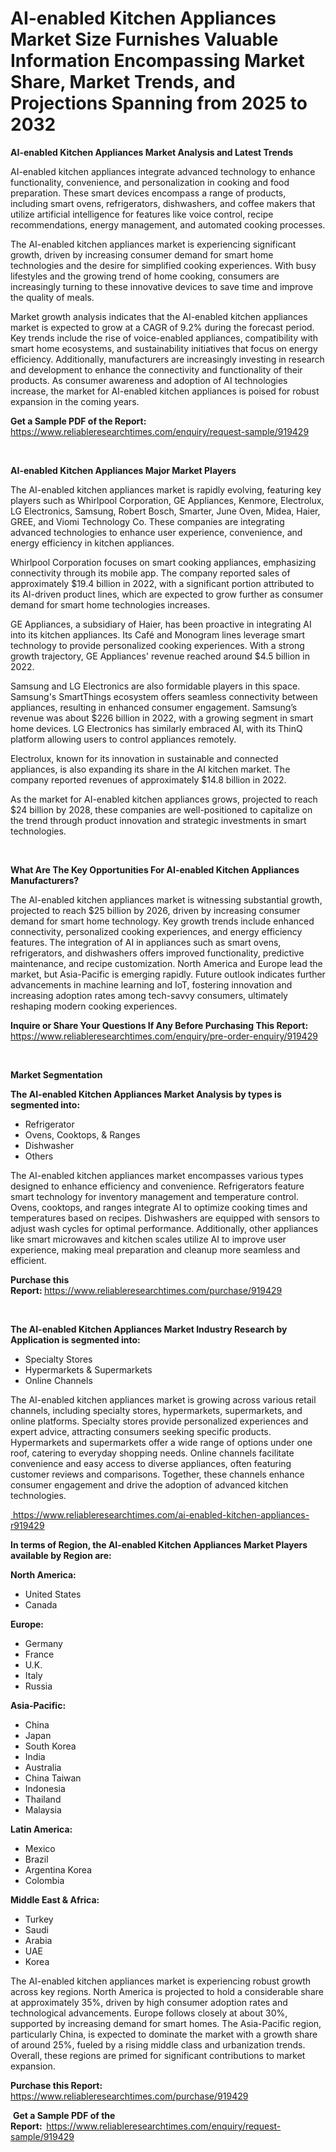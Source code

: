 <p><h1>AI-enabled Kitchen Appliances Market Size Furnishes Valuable Information Encompassing Market Share, Market Trends, and Projections Spanning from 2025 to 2032</h1></p><p><strong>AI-enabled Kitchen Appliances Market Analysis and Latest Trends</strong></p>
<p><p>AI-enabled kitchen appliances integrate advanced technology to enhance functionality, convenience, and personalization in cooking and food preparation. These smart devices encompass a range of products, including smart ovens, refrigerators, dishwashers, and coffee makers that utilize artificial intelligence for features like voice control, recipe recommendations, energy management, and automated cooking processes. </p><p>The AI-enabled kitchen appliances market is experiencing significant growth, driven by increasing consumer demand for smart home technologies and the desire for simplified cooking experiences. With busy lifestyles and the growing trend of home cooking, consumers are increasingly turning to these innovative devices to save time and improve the quality of meals. </p><p>Market growth analysis indicates that the AI-enabled kitchen appliances market is expected to grow at a CAGR of 9.2% during the forecast period. Key trends include the rise of voice-enabled appliances, compatibility with smart home ecosystems, and sustainability initiatives that focus on energy efficiency. Additionally, manufacturers are increasingly investing in research and development to enhance the connectivity and functionality of their products. As consumer awareness and adoption of AI technologies increase, the market for AI-enabled kitchen appliances is poised for robust expansion in the coming years.</p></p>
<p><strong>Get a Sample PDF of the Report:&nbsp;</strong> <a href="https://www.reliableresearchtimes.com/enquiry/request-sample/919429?utm_campaign=3381&utm_medium=2&utm_source=Github&utm_content=ia&utm_term=15042025&utm_id=ai-enabled-kitchen-appliances">https://www.reliableresearchtimes.com/enquiry/request-sample/919429</a></p>
<p>&nbsp;</p>
<p><strong>AI-enabled Kitchen Appliances Major Market Players</strong></p>
<p><p>The AI-enabled kitchen appliances market is rapidly evolving, featuring key players such as Whirlpool Corporation, GE Appliances, Kenmore, Electrolux, LG Electronics, Samsung, Robert Bosch, Smarter, June Oven, Midea, Haier, GREE, and Viomi Technology Co. These companies are integrating advanced technologies to enhance user experience, convenience, and energy efficiency in kitchen appliances.</p><p>Whirlpool Corporation focuses on smart cooking appliances, emphasizing connectivity through its mobile app. The company reported sales of approximately $19.4 billion in 2022, with a significant portion attributed to its AI-driven product lines, which are expected to grow further as consumer demand for smart home technologies increases.</p><p>GE Appliances, a subsidiary of Haier, has been proactive in integrating AI into its kitchen appliances. Its Café and Monogram lines leverage smart technology to provide personalized cooking experiences. With a strong growth trajectory, GE Appliances' revenue reached around $4.5 billion in 2022.</p><p>Samsung and LG Electronics are also formidable players in this space. Samsung's SmartThings ecosystem offers seamless connectivity between appliances, resulting in enhanced consumer engagement. Samsung’s revenue was about $226 billion in 2022, with a growing segment in smart home devices. LG Electronics has similarly embraced AI, with its ThinQ platform allowing users to control appliances remotely.</p><p>Electrolux, known for its innovation in sustainable and connected appliances, is also expanding its share in the AI kitchen market. The company reported revenues of approximately $14.8 billion in 2022.</p><p>As the market for AI-enabled kitchen appliances grows, projected to reach $24 billion by 2028, these companies are well-positioned to capitalize on the trend through product innovation and strategic investments in smart technologies.</p></p>
<p>&nbsp;</p>
<p><strong>What Are The Key Opportunities For AI-enabled Kitchen Appliances Manufacturers?</strong></p>
<p><p>The AI-enabled kitchen appliances market is witnessing substantial growth, projected to reach $25 billion by 2026, driven by increasing consumer demand for smart home technology. Key growth trends include enhanced connectivity, personalized cooking experiences, and energy efficiency features. The integration of AI in appliances such as smart ovens, refrigerators, and dishwashers offers improved functionality, predictive maintenance, and recipe customization. North America and Europe lead the market, but Asia-Pacific is emerging rapidly. Future outlook indicates further advancements in machine learning and IoT, fostering innovation and increasing adoption rates among tech-savvy consumers, ultimately reshaping modern cooking experiences.</p></p>
<p><strong>Inquire or Share Your Questions If Any Before Purchasing This Report:</strong> <a href="https://www.reliableresearchtimes.com/enquiry/pre-order-enquiry/919429?utm_campaign=3381&utm_medium=2&utm_source=Github&utm_content=ia&utm_term=15042025&utm_id=ai-enabled-kitchen-appliances">https://www.reliableresearchtimes.com/enquiry/pre-order-enquiry/919429</a></p>
<p>&nbsp;</p>
<p><strong>Market Segmentation</strong></p>
<p><strong>The AI-enabled Kitchen Appliances Market Analysis by types is segmented into:</strong></p>
<p><ul><li>Refrigerator</li><li>Ovens, Cooktops, & Ranges</li><li>Dishwasher</li><li>Others</li></ul></p>
<p><p>The AI-enabled kitchen appliances market encompasses various types designed to enhance efficiency and convenience. Refrigerators feature smart technology for inventory management and temperature control. Ovens, cooktops, and ranges integrate AI to optimize cooking times and temperatures based on recipes. Dishwashers are equipped with sensors to adjust wash cycles for optimal performance. Additionally, other appliances like smart microwaves and kitchen scales utilize AI to improve user experience, making meal preparation and cleanup more seamless and efficient.</p></p>
<p><strong>Purchase this Report:&nbsp;</strong><a href="https://www.reliableresearchtimes.com/purchase/919429?utm_campaign=3381&utm_medium=2&utm_source=Github&utm_content=ia&utm_term=15042025&utm_id=ai-enabled-kitchen-appliances">https://www.reliableresearchtimes.com/purchase/919429</a></p>
<p>&nbsp;</p>
<p><strong>The AI-enabled Kitchen Appliances Market Industry Research by Application is segmented into:</strong></p>
<p><ul><li>Specialty Stores</li><li>Hypermarkets & Supermarkets</li><li>Online Channels</li></ul></p>
<p><p>The AI-enabled kitchen appliances market is growing across various retail channels, including specialty stores, hypermarkets, supermarkets, and online platforms. Specialty stores provide personalized experiences and expert advice, attracting consumers seeking specific products. Hypermarkets and supermarkets offer a wide range of options under one roof, catering to everyday shopping needs. Online channels facilitate convenience and easy access to diverse appliances, often featuring customer reviews and comparisons. Together, these channels enhance consumer engagement and drive the adoption of advanced kitchen technologies.</p></p>
<p><a href="https://www.reliableresearchtimes.com/ai-enabled-kitchen-appliances-r919429?utm_campaign=3381&utm_medium=2&utm_source=Github&utm_content=ia&utm_term=15042025&utm_id=ai-enabled-kitchen-appliances">&nbsp;https://www.reliableresearchtimes.com/ai-enabled-kitchen-appliances-r919429</a></p>
<p><strong>In terms of Region, the AI-enabled Kitchen Appliances Market Players available by Region are:</strong></p>
<p>
    <p> <strong> North America: </strong>
        <ul>
            <li>United States</li>
            <li>Canada</li>
        </ul>
        </p> 
    <p> <strong> Europe: </strong>
        <ul>
            <li>Germany</li>
            <li>France</li>
            <li>U.K.</li>
            <li>Italy</li>
            <li>Russia</li>
        </ul>
        </p> 
    <p> <strong> Asia-Pacific: </strong>
        <ul>
            <li>China</li>
            <li>Japan</li>
            <li>South Korea</li>
            <li>India</li>
            <li>Australia</li>
            <li>China Taiwan</li>
            <li>Indonesia</li>
            <li>Thailand</li>
            <li>Malaysia</li>
        </ul>
        </p> 
    <p> <strong> Latin America: </strong>
        <ul>
            <li>Mexico</li>
            <li>Brazil</li>
            <li>Argentina Korea</li>
            <li>Colombia</li>
        </ul>
        </p> 
    <p> <strong> Middle East & Africa: </strong>
        <ul>
            <li>Turkey</li>
            <li>Saudi</li>
            <li>Arabia</li>
            <li>UAE</li>
            <li>Korea</li>
        </ul>
    </p>
    </p>
<p><p>The AI-enabled kitchen appliances market is experiencing robust growth across key regions. North America is projected to hold a considerable share at approximately 35%, driven by high consumer adoption rates and technological advancements. Europe follows closely at about 30%, supported by increasing demand for smart homes. The Asia-Pacific region, particularly China, is expected to dominate the market with a growth share of around 25%, fueled by a rising middle class and urbanization trends. Overall, these regions are primed for significant contributions to market expansion.</p></p>
<p><strong>Purchase this Report: </strong><a href="https://www.reliableresearchtimes.com/purchase/919429?utm_campaign=3381&utm_medium=2&utm_source=Github&utm_content=ia&utm_term=15042025&utm_id=ai-enabled-kitchen-appliances">https://www.reliableresearchtimes.com/purchase/919429</a></p>
<p>&nbsp;<strong>Get a Sample PDF of the Report:&nbsp;&nbsp;</strong><a href="https://www.reliableresearchtimes.com/enquiry/request-sample/919429?utm_campaign=3381&utm_medium=2&utm_source=Github&utm_content=ia&utm_term=15042025&utm_id=ai-enabled-kitchen-appliances">https://www.reliableresearchtimes.com/enquiry/request-sample/919429</a></p>
<p><strong></strong></p>
<p><p></p><p></p><p></p></p>